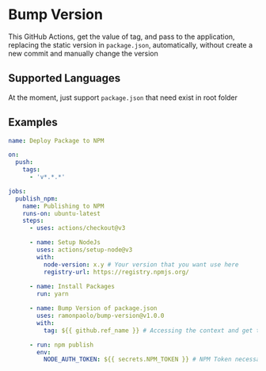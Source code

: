 # Bump Version

This GitHub Actions, get the value of tag, and pass to the application, replacing the static version in `package.json`, automatically, without create a new commit and manually change the version

## Supported Languages

At the moment, just support `package.json` that need exist in root folder

## Examples

```yaml
name: Deploy Package to NPM

on:
  push:
    tags:
      - 'v*.*.*'

jobs:
  publish_npm:
    name: Publishing to NPM
    runs-on: ubuntu-latest
    steps:
      - uses: actions/checkout@v3

      - name: Setup NodeJs
        uses: actions/setup-node@v3
        with:
          node-version: x.y # Your version that you want use here
          registry-url: https://registry.npmjs.org/
                    
      - name: Install Packages
        run: yarn

      - name: Bump Version of package.json
        uses: ramonpaolo/bump-version@v1.0.0
        with: 
          tag: ${{ github.ref_name }} # Accessing the context and get the reference_name, that in this case, is the tag that you created(ex: v1.0.0)

      - run: npm publish
        env:
          NODE_AUTH_TOKEN: ${{ secrets.NPM_TOKEN }} # NPM Token necessary to deploy packages on pipelines CI/CD
```
